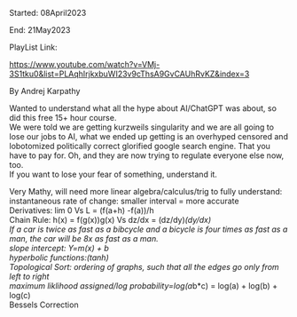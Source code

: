 Started: 08April2023

End: 21May2023

PlayList Link:

https://www.youtube.com/watch?v=VMj-3S1tku0&list=PLAqhIrjkxbuWI23v9cThsA9GvCAUhRvKZ&index=3

By Andrej Karpathy

Wanted to understand what all the hype about AI/ChatGPT was about, so did this free 15+ hour course.</br>
We were told we are getting kurzweils singularity and we are all going to lose our jobs to AI, what we ended up getting is an overhyped censored and lobotomized politically correct glorified google search engine. That you have to pay for. Oh, and they are now trying to regulate everyone else now, too. </br>
If you want to lose your fear of something, understand it. </br>

Very Mathy, will need more linear algebra/calculus/trig to fully understand: </br>
instantaneous rate of change: smaller interval = more accurate </br>
Derivatives: lim 0 Vs L = (f(a+h) -f(a))/h </br>
Chain Rule: h(x) = f(g(x))g(x) Vs dz/dx = (dz/dy)*(dy/dx) </br>
  If a car is twice as fast as a bibcycle and a bicycle is four times as fast as a man, the car will be 8x as fast as a man. </br>
slope intercept: Y=m(x) + b </br>
hyperbolic functions:(tanh) </br>
Topological Sort: ordering of graphs, such that all the edges go only from left to right</br>
maximum liklihood assigned/log probability=log(a*b*c) = log(a) + log(b) + log(c)</br>
Bessels Correction </br>

